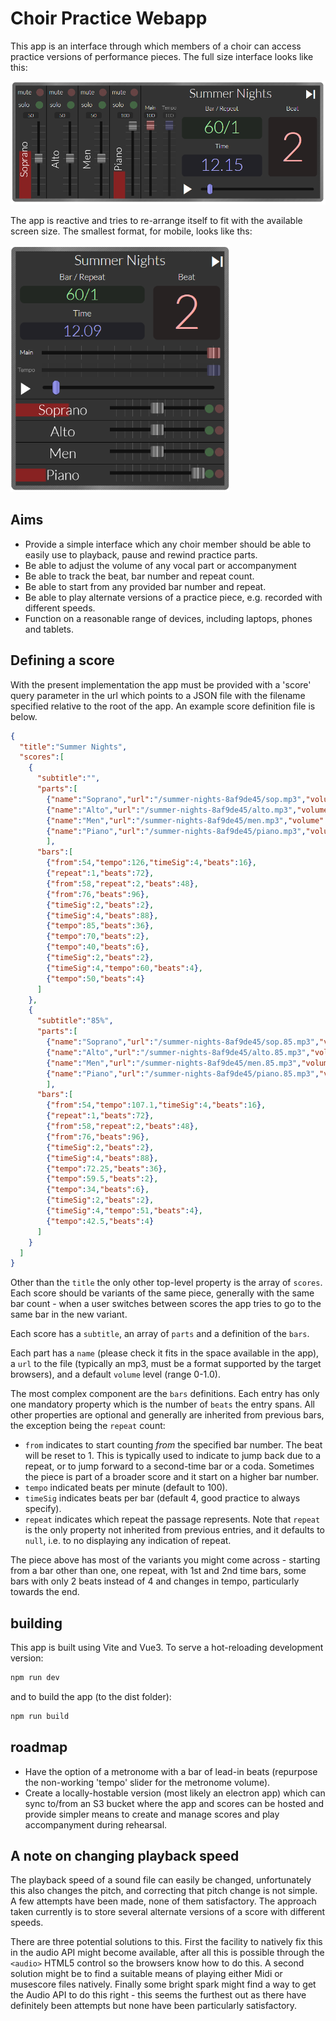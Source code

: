 # Choir Practice Webapp

This app is an interface through which members of a choir can access practice versions of performance pieces.  The full size interface looks like this:

<img style="width:50em" src="./docs/full-size.png">

The app is reactive and tries to re-arrange itself to fit with the available screen size.  The smallest format, for mobile, looks like ths:

<img style="width:25em" src="./docs/mobile.png">

## Aims

- Provide a simple interface which any choir member should be able to easily use to playback, pause and rewind practice parts.
- Be able to adjust the volume of any vocal part or accompanyment
- Be able to track the beat, bar number and repeat count.
- Be able to start from any provided bar number and repeat.
- Be able to play alternate versions of a practice piece, e.g. recorded with different speeds.
- Function on a reasonable range of devices, including laptops, phones and tablets.

## Defining a score

With the present implementation the app must be provided with a 'score' query parameter in the url which points to a JSON file with the filename specified relative to the root of the app.  An example score definition file is below.

```json
{
  "title":"Summer Nights",
  "scores":[
    {
      "subtitle":"",
      "parts":[
        {"name":"Soprano","url":"/summer-nights-8af9de45/sop.mp3","volume":0.5},
        {"name":"Alto","url":"/summer-nights-8af9de45/alto.mp3","volume":0.5},
        {"name":"Men","url":"/summer-nights-8af9de45/men.mp3","volume":0.5},
        {"name":"Piano","url":"/summer-nights-8af9de45/piano.mp3","volume":1}
        ],
      "bars":[
        {"from":54,"tempo":126,"timeSig":4,"beats":16},
        {"repeat":1,"beats":72},
        {"from":58,"repeat":2,"beats":48},
        {"from":76,"beats":96},
        {"timeSig":2,"beats":2},
        {"timeSig":4,"beats":88},
        {"tempo":85,"beats":36},
        {"tempo":70,"beats":2},
        {"tempo":40,"beats":6},
        {"timeSig":2,"beats":2},
        {"timeSig":4,"tempo":60,"beats":4},
        {"tempo":50,"beats":4}
      ]    
    },
    {
      "subtitle":"85%",
      "parts":[
        {"name":"Soprano","url":"/summer-nights-8af9de45/sop.85.mp3","volume":0.5},
        {"name":"Alto","url":"/summer-nights-8af9de45/alto.85.mp3","volume":0.5},
        {"name":"Men","url":"/summer-nights-8af9de45/men.85.mp3","volume":0.5},
        {"name":"Piano","url":"/summer-nights-8af9de45/piano.85.mp3","volume":1}
        ],
      "bars":[
        {"from":54,"tempo":107.1,"timeSig":4,"beats":16},
        {"repeat":1,"beats":72},
        {"from":58,"repeat":2,"beats":48},
        {"from":76,"beats":96},
        {"timeSig":2,"beats":2},
        {"timeSig":4,"beats":88},
        {"tempo":72.25,"beats":36},
        {"tempo":59.5,"beats":2},
        {"tempo":34,"beats":6},
        {"timeSig":2,"beats":2},
        {"timeSig":4,"tempo":51,"beats":4},
        {"tempo":42.5,"beats":4}
      ]    
    }
  ]
}
```
Other than the `title` the only other top-level property is the array of `scores`.  Each score should be variants of the same piece, generally with the same bar count - when a user switches between scores the app tries to go to the same bar in the new variant.

Each score has a `subtitle`, an array of `parts` and a definition of the `bars`.

Each part has a `name` (please check it fits in the space available in the app), a `url` to the file (typically an mp3, must be a format supported by the target browsers), and a default `volume` level (range 0-1.0).

The most complex component are the `bars` definitions.  Each entry has only one mandatory property which is the number of `beats` the entry spans.  All other properties are optional and generally are inherited from previous bars, the exception being the `repeat` count:
- `from` indicates to start counting _from_ the specified bar number.  The beat will be reset to 1.  This is typically used to indicate to jump back due to a repeat, or to jump forward to a second-time bar or a coda.  Sometimes the piece is part of a broader score and it start on a higher bar number.
- `tempo` indicated beats per minute (default to 100).
- `timeSig` indicates beats per bar (default 4, good practice to always specify).
- `repeat` indicates which repeat the passage represents.  Note that `repeat` is the only property not inherited from previous entries, and it defaults to `null`, i.e. to no displaying any indication of repeat.

The piece above has most of the variants you might come across - starting from a bar other than one, one repeat, with 1st and 2nd time bars, some bars with only 2 beats instead of 4 and changes in tempo, particularly towards the end.

## building

This app is built using Vite and Vue3.  To serve a hot-reloading development version:
```bash
npm run dev
```
and to build the app (to the dist folder):
``` bash
npm run build
```

## roadmap

- Have the option of a metronome with a bar of lead-in beats (repurpose the non-working 'tempo' slider for the metronome volume).
- Create a locally-hostable version (most likely an electron app) which can sync to/from an S3 bucket where the app and scores can be hosted and provide simpler means to create and manage scores and play accompanyment during rehearsal.

## A note on changing playback speed
The playback speed of a sound file can easily be changed, unfortunately this also changes the pitch, and correcting that pitch change is not simple.  A few attempts have been made, none of them satisfactory.  The approach taken currently is to store several alternate versions of a score with different speeds.

There are three potential solutions to this.  First the facility to natively fix this in the audio API might become available, after all this is possible through the `<audio>` HTML5 control so the browsers know how to do this.  A second solution might be to find a suitable means of playing either Midi or musescore files natively.  Finally some bright spark might find a way to get the Audio API to do this right - this seems the furthest out as there have definitely been attempts but none have been particularly satisfactory.
